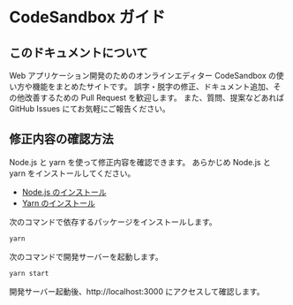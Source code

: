 # CodeSandbox ガイド

## このドキュメントについて

Web アプリケーション開発のためのオンラインエディター CodeSandbox の使い方や機能をまとめたサイトです。
誤字・脱字の修正、ドキュメント追加、その他改善するための Pull Request を歓迎します。
また、質問、提案などあれば GitHub Issues にてお気軽にご報告ください。

## 修正内容の確認方法

Node.js と yarn を使って修正内容を確認できます。
あらかじめ Node.js と yarn をインストールしてください。

- [Node.js のインストール](https://nodejs.org/ja/download/)
- [Yarn のインストール](https://classic.yarnpkg.com/ja/docs/install/)

次のコマンドで依存するパッケージをインストールします。

```sh
yarn
```

次のコマンドで開発サーバーを起動します。

```sh
yarn start
```

開発サーバー起動後、http://localhost:3000 にアクセスして確認します。
